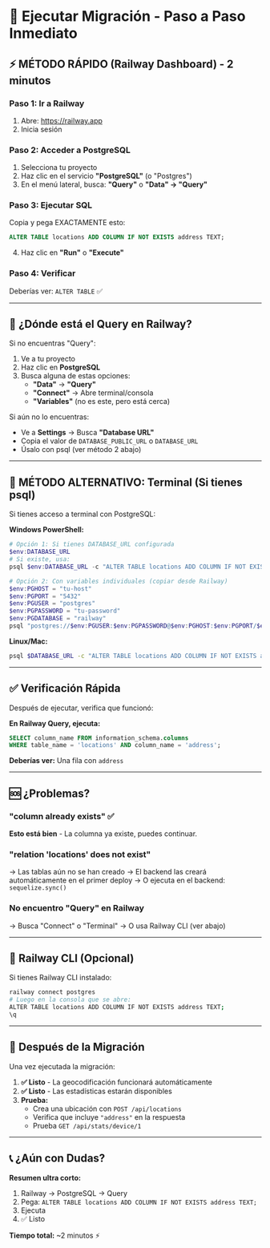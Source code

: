 # 🚀 Ejecutar Migración - Paso a Paso Inmediato

## ⚡ MÉTODO RÁPIDO (Railway Dashboard) - 2 minutos

### Paso 1: Ir a Railway
1. Abre: https://railway.app
2. Inicia sesión

### Paso 2: Acceder a PostgreSQL
1. Selecciona tu proyecto
2. Haz clic en el servicio **"PostgreSQL"** (o "Postgres")
3. En el menú lateral, busca: **"Query"** o **"Data" → "Query"**

### Paso 3: Ejecutar SQL
Copia y pega EXACTAMENTE esto:

```sql
ALTER TABLE locations ADD COLUMN IF NOT EXISTS address TEXT;
```

4. Haz clic en **"Run"** o **"Execute"**

### Paso 4: Verificar
Deberías ver: `ALTER TABLE` ✅

---

## 🎯 ¿Dónde está el Query en Railway?

Si no encuentras "Query":

1. Ve a tu proyecto
2. Haz clic en **PostgreSQL**
3. Busca alguna de estas opciones:
   - **"Data"** → **"Query"**
   - **"Connect"** → Abre terminal/consola
   - **"Variables"** (no es este, pero está cerca)

Si aún no lo encuentras:
- Ve a **Settings** → Busca **"Database URL"**
- Copia el valor de `DATABASE_PUBLIC_URL` o `DATABASE_URL`
- Úsalo con psql (ver método 2 abajo)

---

## 🔧 MÉTODO ALTERNATIVO: Terminal (Si tienes psql)

Si tienes acceso a terminal con PostgreSQL:

**Windows PowerShell:**
```powershell
# Opción 1: Si tienes DATABASE_URL configurada
$env:DATABASE_URL
# Si existe, usa:
psql $env:DATABASE_URL -c "ALTER TABLE locations ADD COLUMN IF NOT EXISTS address TEXT;"

# Opción 2: Con variables individuales (copiar desde Railway)
$env:PGHOST = "tu-host"
$env:PGPORT = "5432"
$env:PGUSER = "postgres"
$env:PGPASSWORD = "tu-password"
$env:PGDATABASE = "railway"
psql "postgres://$env:PGUSER:$env:PGPASSWORD@$env:PGHOST:$env:PGPORT/$env:PGDATABASE" -c "ALTER TABLE locations ADD COLUMN IF NOT EXISTS address TEXT;"
```

**Linux/Mac:**
```bash
psql $DATABASE_URL -c "ALTER TABLE locations ADD COLUMN IF NOT EXISTS address TEXT;"
```

---

## ✅ Verificación Rápida

Después de ejecutar, verifica que funcionó:

**En Railway Query, ejecuta:**
```sql
SELECT column_name FROM information_schema.columns 
WHERE table_name = 'locations' AND column_name = 'address';
```

**Deberías ver:** Una fila con `address`

---

## 🆘 ¿Problemas?

### "column already exists" ✅
**Esto está bien** - La columna ya existe, puedes continuar.

### "relation 'locations' does not exist"
→ Las tablas aún no se han creado
→ El backend las creará automáticamente en el primer deploy
→ O ejecuta en el backend: `sequelize.sync()`

### No encuentro "Query" en Railway
→ Busca "Connect" o "Terminal"
→ O usa Railway CLI (ver abajo)

---

## 🚂 Railway CLI (Opcional)

Si tienes Railway CLI instalado:

```bash
railway connect postgres
# Luego en la consola que se abre:
ALTER TABLE locations ADD COLUMN IF NOT EXISTS address TEXT;
\q
```

---

## 🎯 Después de la Migración

Una vez ejecutada la migración:

1. **✅ Listo** - La geocodificación funcionará automáticamente
2. **✅ Listo** - Las estadísticas estarán disponibles
3. **Prueba:**
   - Crea una ubicación con `POST /api/locations`
   - Verifica que incluye `"address"` en la respuesta
   - Prueba `GET /api/stats/device/1`

---

## 📞 ¿Aún con Dudas?

**Resumen ultra corto:**
1. Railway → PostgreSQL → Query
2. Pega: `ALTER TABLE locations ADD COLUMN IF NOT EXISTS address TEXT;`
3. Ejecuta
4. ✅ Listo

**Tiempo total:** ~2 minutos ⚡
